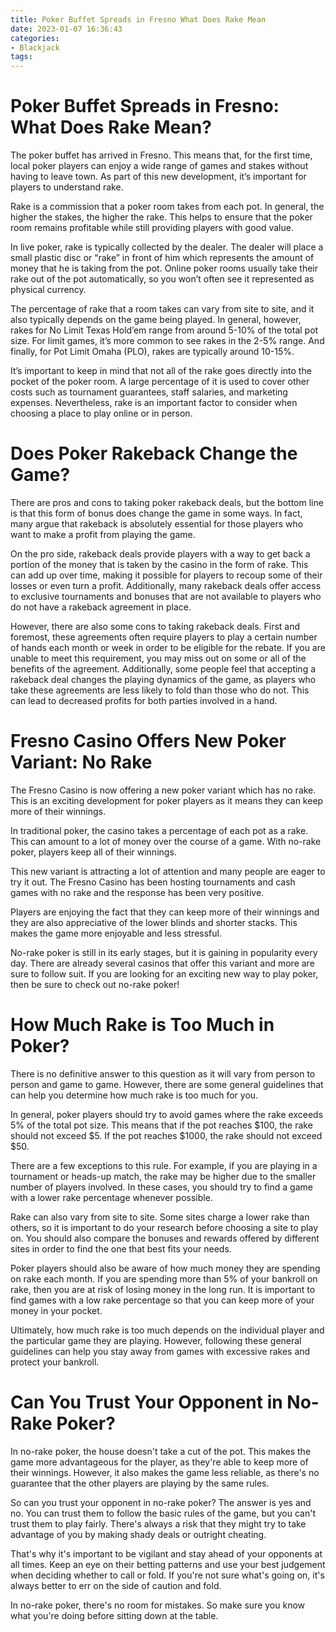 ```yaml
---
title: Poker Buffet Spreads in Fresno What Does Rake Mean
date: 2023-01-07 16:36:43
categories:
- Blackjack
tags:
---
```



#  Poker Buffet Spreads in Fresno: What Does Rake Mean?

The poker buffet has arrived in Fresno. This means that, for the first time, local poker players can enjoy a wide range of games and stakes without having to leave town. As part of this new development, it’s important for players to understand rake.

Rake is a commission that a poker room takes from each pot. In general, the higher the stakes, the higher the rake. This helps to ensure that the poker room remains profitable while still providing players with good value.

In live poker, rake is typically collected by the dealer. The dealer will place a small plastic disc or “rake” in front of him which represents the amount of money that he is taking from the pot. Online poker rooms usually take their rake out of the pot automatically, so you won’t often see it represented as physical currency.

The percentage of rake that a room takes can vary from site to site, and it also typically depends on the game being played. In general, however, rakes for No Limit Texas Hold’em range from around 5-10% of the total pot size. For limit games, it’s more common to see rakes in the 2-5% range. And finally, for Pot Limit Omaha (PLO), rakes are typically around 10-15%.

It’s important to keep in mind that not all of the rake goes directly into the pocket of the poker room. A large percentage of it is used to cover other costs such as tournament guarantees, staff salaries, and marketing expenses. Nevertheless, rake is an important factor to consider when choosing a place to play online or in person.

#  Does Poker Rakeback Change the Game? 

There are pros and cons to taking poker rakeback deals, but the bottom line is that this form of bonus does change the game in some ways. In fact, many argue that rakeback is absolutely essential for those players who want to make a profit from playing the game.

On the pro side, rakeback deals provide players with a way to get back a portion of the money that is taken by the casino in the form of rake. This can add up over time, making it possible for players to recoup some of their losses or even turn a profit. Additionally, many rakeback deals offer access to exclusive tournaments and bonuses that are not available to players who do not have a rakeback agreement in place.

However, there are also some cons to taking rakeback deals. First and foremost, these agreements often require players to play a certain number of hands each month or week in order to be eligible for the rebate. If you are unable to meet this requirement, you may miss out on some or all of the benefits of the agreement. Additionally, some people feel that accepting a rakeback deal changes the playing dynamics of the game, as players who take these agreements are less likely to fold than those who do not. This can lead to decreased profits for both parties involved in a hand.

#  Fresno Casino Offers New Poker Variant: No Rake 

The Fresno Casino is now offering a new poker variant which has no rake. This is an exciting development for poker players as it means they can keep more of their winnings.

In traditional poker, the casino takes a percentage of each pot as a rake. This can amount to a lot of money over the course of a game. With no-rake poker, players keep all of their winnings.

This new variant is attracting a lot of attention and many people are eager to try it out. The Fresno Casino has been hosting tournaments and cash games with no rake and the response has been very positive.

Players are enjoying the fact that they can keep more of their winnings and they are also appreciative of the lower blinds and shorter stacks. This makes the game more enjoyable and less stressful.

No-rake poker is still in its early stages, but it is gaining in popularity every day. There are already several casinos that offer this variant and more are sure to follow suit. If you are looking for an exciting new way to play poker, then be sure to check out no-rake poker!

#  How Much Rake is Too Much in Poker? 

There is no definitive answer to this question as it will vary from person to person and game to game. However, there are some general guidelines that can help you determine how much rake is too much for you.

In general, poker players should try to avoid games where the rake exceeds 5% of the total pot size. This means that if the pot reaches $100, the rake should not exceed $5. If the pot reaches $1000, the rake should not exceed $50.

There are a few exceptions to this rule. For example, if you are playing in a tournament or heads-up match, the rake may be higher due to the smaller number of players involved. In these cases, you should try to find a game with a lower rake percentage whenever possible.

Rake can also vary from site to site. Some sites charge a lower rake than others, so it is important to do your research before choosing a site to play on. You should also compare the bonuses and rewards offered by different sites in order to find the one that best fits your needs.

Poker players should also be aware of how much money they are spending on rake each month. If you are spending more than 5% of your bankroll on rake, then you are at risk of losing money in the long run. It is important to find games with a low rake percentage so that you can keep more of your money in your pocket.

Ultimately, how much rake is too much depends on the individual player and the particular game they are playing. However, following these general guidelines can help you stay away from games with excessive rakes and protect your bankroll.

#  Can You Trust Your Opponent in No-Rake Poker?

In no-rake poker, the house doesn't take a cut of the pot. This makes the game more advantageous for the player, as they're able to keep more of their winnings. However, it also makes the game less reliable, as there's no guarantee that the other players are playing by the same rules.

So can you trust your opponent in no-rake poker? The answer is yes and no. You can trust them to follow the basic rules of the game, but you can't trust them to play fairly. There's always a risk that they might try to take advantage of you by making shady deals or outright cheating.

That's why it's important to be vigilant and stay ahead of your opponents at all times. Keep an eye on their betting patterns and use your best judgement when deciding whether to call or fold. If you're not sure what's going on, it's always better to err on the side of caution and fold.

In no-rake poker, there's no room for mistakes. So make sure you know what you're doing before sitting down at the table.